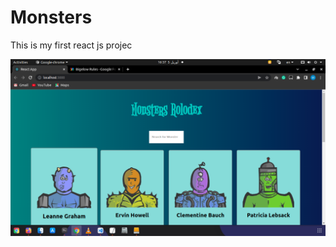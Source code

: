 # Monsters
This is my first react js projec

![alt text](https://github.com/MahyarFardin/Monsters/blob/master/my-app/Screenshot%20from%202022-04-05%2016-37-28.png)
